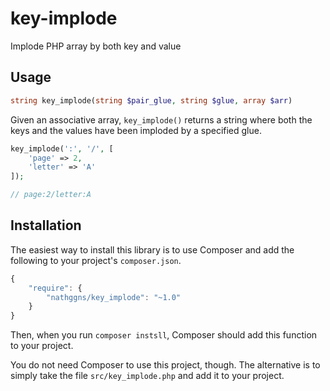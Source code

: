 key-implode
===========

Implode PHP array by both key and value

## Usage

```php
string key_implode(string $pair_glue, string $glue, array $arr)
```

Given an associative array, `key_implode()` returns a string where both the keys and the values have been imploded by a specified glue.

```php
key_implode(':', '/', [
    'page' => 2,
    'letter' => 'A'
]);

// page:2/letter:A
```

## Installation

The easiest way to install this library is to use Composer and add the following to your project's `composer.json`.

```javascript
{
    "require": {
        "nathggns/key_implode": "~1.0"
    }
}
```

Then, when you run `composer instsll`, Composer should add this function to your project.

You do not need Composer to use this project, though. The alternative is to simply take the file `src/key_implode.php` and add it to your project.